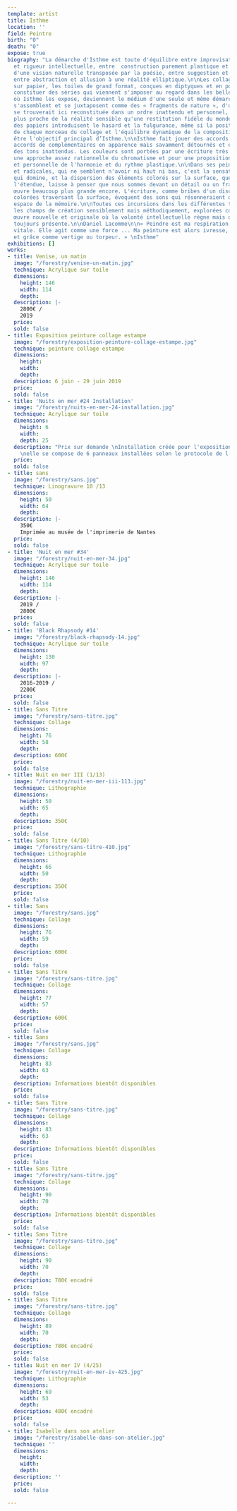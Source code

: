 ```yaml
---
template: artist
title: Isthme
location: ''
field: Peintre
birth: "0"
death: "0"
expose: true
biography: "La démarche d'Isthme est toute d'équilibre entre improvisation sensible
  et rigueur intellectuelle, entre  construction purement plastique et frémissement
  d'une vision naturelle transposée par la poésie, entre suggestion et évidence picturale,
  entre abstraction et allusion à une réalité elliptique.\n\nLes collages, les peintures
  sur papier, les toiles de grand format, conçues en diptyques et en polyptyques jusqu'à
  constituer des séries qui viennent s'imposer au regard dans les belles architectures
  où Isthme les expose, deviennent le médium d'une seule et même démarche.\nLes collages
  s'assemblent et se juxtaposent comme des « fragments de nature », d'une nature qui
  se trouverait ici reconstituée dans un ordre inattendu et personnel, par une vision
  plus proche de la réalité sensible qu'une restitution fidèle du monde. Les déchirures
  des papiers introduisent le hasard et la fulgurance, même si la position réfléchie
  de chaque morceau du collage et l'équilibre dynamique de la composition semblent
  être l'objectif principal d’Isthme.\n\nIsthme fait jouer des accords audacieux,
  accords de complémentaires en apparence mais savamment détournés et enrichis par
  des tons inattendus. Les couleurs sont portées par une écriture très libre selon
  une approche assez rationnelle du chromatisme et pour une proposition novatrice
  et personnelle de l'harmonie et du rythme plastique.\n\nDans ses peintures abstraites
  et radicales, qui ne semblent n'avoir ni haut ni bas, c'est la sensation spatiale
  qui domine, et la dispersion des éléments colorés sur la surface, quelle qu'en soit
  l'étendue, laisse à penser que nous sommes devant un détail ou un fragment d'une
  œuvre beaucoup plus grande encore. L'écriture, comme bribes d'un discours de formes
  colorées traversant la surface, évoquent des sons qui résonneraient dans le vaste
  espace de la mémoire.\n\nToutes ces incursions dans les différentes techniques et
  les champs de création sensiblement mais méthodiquement, explorées constituent  une
  œuvre nouvelle et originale où la volonté intellectuelle règne mais où la main est
  toujours présente.\n\nDaniel Lacomme\n\n« Peindre est ma respiration. Elle m'est
  vitale. Elle agit comme une force ... Ma peinture est alors ivresse, réjouissance
  et grâce comme vertige ou torpeur. » \nIsthme"
exhibitions: []
works:
- title: Venise, un matin
  image: "/forestry/venise-un-matin.jpg"
  technique: Acrylique sur toile
  dimensions:
    height: 146
    width: 114
    depth:
  description: |-
    2800€ /
    2019
  price:
  sold: false
- title: Exposition peinture collage estampe
  image: "/forestry/exposition-peinture-collage-estampe.jpg"
  technique: peinture collage estampe
  dimensions:
    height:
    width:
    depth:
  description: 6 juin - 29 juin 2019
  price:
  sold: false
- title: 'Nuits en mer #24 Installation'
  image: "/forestry/nuits-en-mer-24-installation.jpg"
  technique: Acrylique sur toile
  dimensions:
    height: 6
    width:
    depth: 25
  description: "Prix sur demande \nInstallation créée pour l'exposition à la galerie
    \nelle se compose de 6 panneaux installées selon le protocole de l'artiste"
  price:
  sold: false
- title: sans
  image: "/forestry/sans.jpg"
  technique: Linogravure 10 /13
  dimensions:
    height: 50
    width: 64
    depth:
  description: |-
    350€
    Imprimée au musée de l'imprimerie de Nantes
  price:
  sold: false
- title: 'Nuit en mer #34'
  image: "/forestry/nuit-en-mer-34.jpg"
  technique: Acrylique sur toile
  dimensions:
    height: 146
    width: 114
    depth:
  description: |-
    2019 /
    2800€
  price:
  sold: false
- title: 'Black Rhapsody #14'
  image: "/forestry/black-rhapsody-14.jpg"
  technique: Acrylique sur toile
  dimensions:
    height: 130
    width: 97
    depth:
  description: |-
    2016-2019 /
    2200€
  price:
  sold: false
- title: Sans Titre
  image: "/forestry/sans-titre.jpg"
  technique: Collage
  dimensions:
    height: 76
    width: 58
    depth:
  description: 600€
  price:
  sold: false
- title: Nuit en mer III (1/13)
  image: "/forestry/nuit-en-mer-iii-113.jpg"
  technique: Lithographie
  dimensions:
    height: 50
    width: 65
    depth:
  description: 350€
  price:
  sold: false
- title: Sans Titre (4/10)
  image: "/forestry/sans-titre-410.jpg"
  technique: Lithographie
  dimensions:
    height: 66
    width: 50
    depth:
  description: 350€
  price:
  sold: false
- title: Sans
  image: "/forestry/sans.jpg"
  technique: Collage
  dimensions:
    height: 76
    width: 59
    depth:
  description: 600€
  price:
  sold: false
- title: Sans Titre
  image: "/forestry/sans-titre.jpg"
  technique: Collage
  dimensions:
    height: 77
    width: 57
    depth:
  description: 600€
  price:
  sold: false
- title: Sans
  image: "/forestry/sans.jpg"
  technique: Collage
  dimensions:
    height: 83
    width: 63
    depth:
  description: Informations bientôt disponibles
  price:
  sold: false
- title: Sans Titre
  image: "/forestry/sans-titre.jpg"
  technique: Collage
  dimensions:
    height: 83
    width: 63
    depth:
  description: Informations bientôt disponibles
  price:
  sold: false
- title: Sans Titre
  image: "/forestry/sans-titre.jpg"
  technique: Collage
  dimensions:
    height: 90
    width: 70
    depth:
  description: Informations bientôt disponibles
  price:
  sold: false
- title: Sans Titre
  image: "/forestry/sans-titre.jpg"
  technique: Collage
  dimensions:
    height: 90
    width: 70
    depth:
  description: 780€ encadré
  price:
  sold: false
- title: Sans Titre
  image: "/forestry/sans-titre.jpg"
  technique: Collage
  dimensions:
    height: 89
    width: 70
    depth:
  description: 780€ encadré
  price:
  sold: false
- title: Nuit en mer IV (4/25)
  image: "/forestry/nuit-en-mer-iv-425.jpg"
  technique: Lithographie
  dimensions:
    height: 69
    width: 53
    depth:
  description: 480€ encadré
  price:
  sold: false
- title: Isabelle dans son atelier
  image: "/forestry/isabelle-dans-son-atelier.jpg"
  technique: ''
  dimensions:
    height:
    width:
    depth:
  description: ''
  price:
  sold: false

---
```

